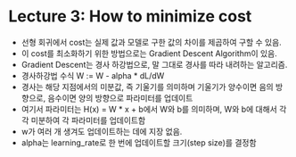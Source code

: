 # Lecture 3: How to minimize cost

- 선형 회귀에서 cost는 실제 값과 모델로 구한 값의 차이를 제곱하여 구할 수 있음.
- 이 cost를 최소화하기 위한 방법으로는 Gradient Descent Algorithm이 있음.
- Gradient Descent는 경사 하강법으로, 말 그대로 경사를 따라 내려하는 알고리즘.
- 경사하강법 수식 W := W - alpha * dL/dW
- 경사는 해당 지점에서의 미분값, 즉 기울기를 의미하며 기울기가 양수이면 음의 방향으로, 음수이면 양의 방향으로 파라미터를 업데이트
- 여기서 파라미터는 H(x) = W * x + b에서 W와 b를 의미하며, W와 b에 대해서 각각 미분하여 각 파라미터를 업데이트함
- w가 여러 개 생겨도 업데이트하는 데에 지장 없음.
- alpha는 learning_rate로 한 번에 업데이트할 크기(step size)를 결정함
